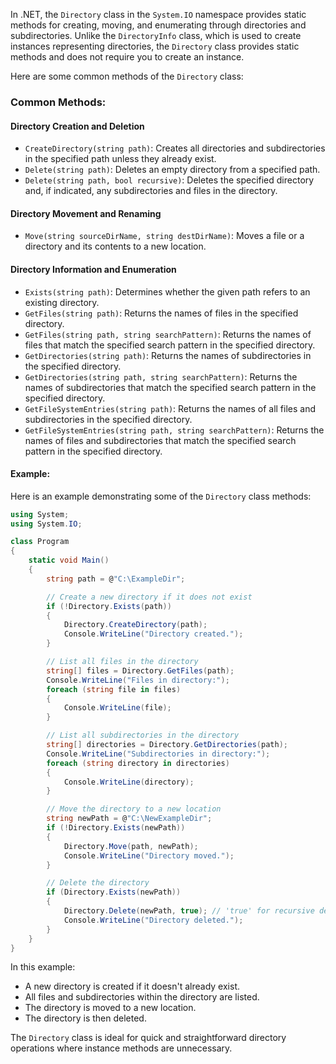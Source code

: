 In .NET, the `Directory` class in the `System.IO` namespace provides static methods for creating, moving, and enumerating through directories and subdirectories. Unlike the `DirectoryInfo` class, which is used to create instances representing directories, the `Directory` class provides static methods and does not require you to create an instance.

Here are some common methods of the `Directory` class:

### Common Methods:

#### Directory Creation and Deletion
- `CreateDirectory(string path)`: Creates all directories and subdirectories in the specified path unless they already exist.
- `Delete(string path)`: Deletes an empty directory from a specified path.
- `Delete(string path, bool recursive)`: Deletes the specified directory and, if indicated, any subdirectories and files in the directory.

#### Directory Movement and Renaming
- `Move(string sourceDirName, string destDirName)`: Moves a file or a directory and its contents to a new location.

#### Directory Information and Enumeration
- `Exists(string path)`: Determines whether the given path refers to an existing directory.
- `GetFiles(string path)`: Returns the names of files in the specified directory.
- `GetFiles(string path, string searchPattern)`: Returns the names of files that match the specified search pattern in the specified directory.
- `GetDirectories(string path)`: Returns the names of subdirectories in the specified directory.
- `GetDirectories(string path, string searchPattern)`: Returns the names of subdirectories that match the specified search pattern in the specified directory.
- `GetFileSystemEntries(string path)`: Returns the names of all files and subdirectories in the specified directory.
- `GetFileSystemEntries(string path, string searchPattern)`: Returns the names of files and subdirectories that match the specified search pattern in the specified directory.

#### Example:

Here is an example demonstrating some of the `Directory` class methods:

```csharp
using System;
using System.IO;

class Program
{
    static void Main()
    {
        string path = @"C:\ExampleDir";

        // Create a new directory if it does not exist
        if (!Directory.Exists(path))
        {
            Directory.CreateDirectory(path);
            Console.WriteLine("Directory created.");
        }

        // List all files in the directory
        string[] files = Directory.GetFiles(path);
        Console.WriteLine("Files in directory:");
        foreach (string file in files)
        {
            Console.WriteLine(file);
        }

        // List all subdirectories in the directory
        string[] directories = Directory.GetDirectories(path);
        Console.WriteLine("Subdirectories in directory:");
        foreach (string directory in directories)
        {
            Console.WriteLine(directory);
        }

        // Move the directory to a new location
        string newPath = @"C:\NewExampleDir";
        if (!Directory.Exists(newPath))
        {
            Directory.Move(path, newPath);
            Console.WriteLine("Directory moved.");
        }

        // Delete the directory
        if (Directory.Exists(newPath))
        {
            Directory.Delete(newPath, true); // 'true' for recursive deletion
            Console.WriteLine("Directory deleted.");
        }
    }
}
```

In this example:
- A new directory is created if it doesn't already exist.
- All files and subdirectories within the directory are listed.
- The directory is moved to a new location.
- The directory is then deleted.

The `Directory` class is ideal for quick and straightforward directory operations where instance methods are unnecessary.